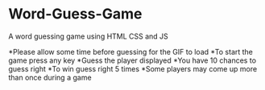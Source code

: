 # Word-Guess-Game
A word guessing game using HTML CSS and JS

*Please allow some time before guessing for the GIF to load
*To start the game press any key
*Guess the player displayed
*You have 10 chances to guess right
*To win guess right 5 times
*Some players may come up more than once during a game
